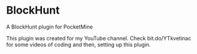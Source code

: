 # BlockHunt
A BlockHunt plugin for PocketMine

This plugin was created for my YouTube channel. Check bit.do/YTkvetinac for some videos of coding and then, setting up this plugin.
